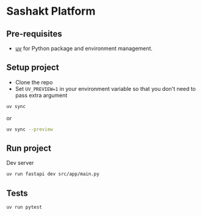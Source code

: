 # Sashakt Platform

## Pre-requisites

- [uv](https://docs.astral.sh/uv/) for Python package and environment management.

## Setup project

- Clone the repo
- Set `UV_PREVIEW=1` in your environment variable so that you don't need to pass extra argument

```bash
uv sync
```

or

```bash
uv sync --preview
```

## Run project

Dev server

```bash
uv run fastapi dev src/app/main.py
```

## Tests

```bash
uv run pytest
```
